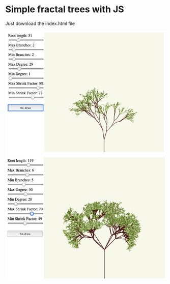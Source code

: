 # Simple fractal trees with JS

Just download the index.html file

![alt text](Tree1.png)
![alt text](Tree2.png)
